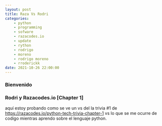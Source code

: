 ```yaml
---
layout: post
title: Raza Vs Rodri
categories:
    - python
    - programming
    - sofware
    - razacodes.io
    - update
    - rython
    - rodrigo
    - moreno
    - rodrigo moreno
    - rroderickk
date: 2021-10-26 22:00:00
---
```

### **Bienvenido&nbsp;**

### **Rodri y Razacodes.io \[Chapter 1\]**

aqu&iacute; estoy probando como se ve un vs del la trivia \#1 de https://razacodes.io/python-tech-trivia-chapter-1 vs lo que se me ocurre de codigo mientras aprendo sobre el lenguaje python.
